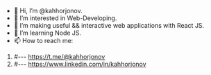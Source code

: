 - 👋 Hi, I’m @kahhorjonov.
- 👀 I’m interested in Web-Developing.
- 🌱 I’m making useful && interactive web applications with React JS.
- 🌱 I’m learning Node JS.
- 📫 How to reach me: 
1.  #--- https://t.me/@kahhorjonov
2.  #--- https://www.linkedin.com/in/kahhorjonov
